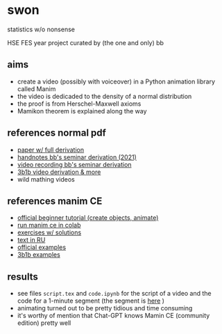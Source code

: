 # swon
statistics w/o nonsense

HSE FES year project curated by (the one and only) bb

## aims
* create a video (possibly with voiceover) in a Python animation library called Manim
* the video is dedicaded to the density of a normal distribution
* the proof is from Herschel-Maxwell axioms
* Mamikon theorem is explained along the way  

## references normal pdf
* [paper w/ full derivation](https://www.maa.org/sites/default/files/pdf/upload_library/22/Allendoerfer/stahl96.pdf)
* [handnotes bb's seminar derivation (2021)](https://drive.google.com/file/d/1V2sY55Jv1bxGcaIE1zOC5hTBxDLMuKQX/view?usp=drivesdk)
* [video recording bb's seminar derivation](https://disk.yandex.ru/d/acDdZZgWPFxEeQ/Семинар/БПМИ218%20Демешев%202022-11-07T13-18-25Z.mp4)
* [3b1b video derivation & more](https://youtu.be/cy8r7WSuT1I)
* wild mathing videos

## references manim CE
* [official beginner tutorial (create objects, animate)](https://youtu.be/rUsUrbWb2D4)
* [run manim ce in colab](https://docs.manim.community/en/stable/installation/jupyter.html?highlight=jupyter#google-colaboratory)
* [exercises w/ solutions](https://slama.dev/manim/objects-animations-and-plugins/)
* [text in RU](https://habr.com/ru/company/yandex_praktikum/blog/578910/)
* [official examples](https://habr.com/ru/company/yandex_praktikum/blog/578910/)
* [3b1b examples](https://3b1b.github.io/manim/getting_started/example_scenes.html)

## results
* see files ``script.tex`` and ``code.ipynb`` for the script of a video and the code for a 1-minute segment (the segment is [here](https://drive.google.com/file/d/1o0Q9PkbwkXaGB7GKF_-5It5MkZSC5Cvi/view?usp=sharing) )
* animating turned out to be pretty tidious and time consuming
* it's worthy of mention that Chat-GPT knows Mamin CE (community edition) pretty well 
